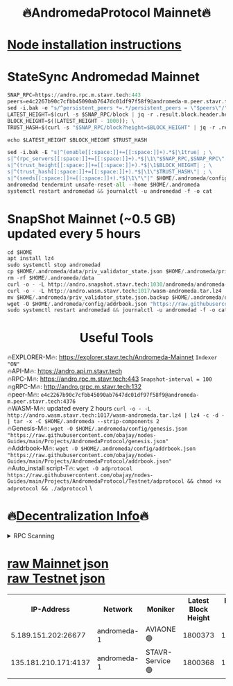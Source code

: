<h1 align="center"> 🔥AndromedaProtocol Mainnet🔥</h1>

[Node installation instructions](https://github.com/obajay/nodes-Guides/tree/main/Projects/AndromedaProtocol)
=

# StateSync Andromedad Mainnet
```python
SNAP_RPC=https://andro.rpc.m.stavr.tech:443
peers=e4c2267b90c7cfbb45090ab7647dc01df97f58f9@andromeda-m.peer.stavr.tech:4376
sed -i.bak -e "s/^persistent_peers *=.*/persistent_peers = \"$peers\"/" $HOME/.andromeda/config/config.toml
LATEST_HEIGHT=$(curl -s $SNAP_RPC/block | jq -r .result.block.header.height); \
BLOCK_HEIGHT=$((LATEST_HEIGHT - 1000)); \
TRUST_HASH=$(curl -s "$SNAP_RPC/block?height=$BLOCK_HEIGHT" | jq -r .result.block_id.hash)

echo $LATEST_HEIGHT $BLOCK_HEIGHT $TRUST_HASH

sed -i.bak -E "s|^(enable[[:space:]]+=[[:space:]]+).*$|\1true| ; \
s|^(rpc_servers[[:space:]]+=[[:space:]]+).*$|\1\"$SNAP_RPC,$SNAP_RPC\"| ; \
s|^(trust_height[[:space:]]+=[[:space:]]+).*$|\1$BLOCK_HEIGHT| ; \
s|^(trust_hash[[:space:]]+=[[:space:]]+).*$|\1\"$TRUST_HASH\"| ; \
s|^(seeds[[:space:]]+=[[:space:]]+).*$|\1\"\"|" $HOME/.andromeda/config/config.toml
andromedad tendermint unsafe-reset-all --home $HOME/.andromeda
systemctl restart andromedad && journalctl -u andromedad -f -o cat
```
# SnapShot Mainnet (~0.5 GB) updated every 5 hours
```python
cd $HOME
apt install lz4
sudo systemctl stop andromedad
cp $HOME/.andromeda/data/priv_validator_state.json $HOME/.andromeda/priv_validator_state.json.backup
rm -rf $HOME/.andromeda/data
curl -o - -L http://andro.snapshot.stavr.tech:1030/andromeda/andromeda-snap.tar.lz4 | lz4 -c -d - | tar -x -C $HOME/.andromeda --strip-components 2
curl -o - -L http://andro.wasm.stavr.tech:1017/wasm-andromeda.tar.lz4 | lz4 -c -d - | tar -x -C $HOME/.andromeda --strip-components 2
mv $HOME/.andromeda/priv_validator_state.json.backup $HOME/.andromeda/data/priv_validator_state.json
wget -O $HOME/.andromeda/config/addrbook.json "https://raw.githubusercontent.com/obajay/nodes-Guides/main/Projects/AndromedaProtocol/addrbook.json"
sudo systemctl restart andromedad && journalctl -u andromedad -f -o cat
```

 <h1 align="center"> Useful Tools</h1>

🔥EXPLORER-M🔥:    https://explorer.stavr.tech/Andromeda-Mainnet            `Indexer "ON"` \
🔥API-M🔥:         https://andro.api.m.stavr.tech \
🔥RPC-M🔥:         https://andro.rpc.m.stavr.tech:443                  `Snapshot-interval = 100` \
🔥gRPC-M🔥:        http://andro.grpc.m.stavr.tech:132 \
🔥peer-M🔥:        `e4c2267b90c7cfbb45090ab7647dc01df97f58f9@andromeda-m.peer.stavr.tech:4376` \
🔥WASM-M🔥: updated every 2 hours `curl -o - -L http://andro.wasm.stavr.tech:1017/wasm-andromeda.tar.lz4 | lz4 -c -d - | tar -x -C $HOME/.andromeda --strip-components 2` \
🔥Genesis-M🔥: `wget -O $HOME/.andromeda/config/genesis.json "https://raw.githubusercontent.com/obajay/nodes-Guides/main/Projects/AndromedaProtocol/genesis.json"` \
🔥Addrbook-M🔥: `wget -O $HOME/.andromeda/config/addrbook.json "https://raw.githubusercontent.com/obajay/nodes-Guides/main/Projects/AndromedaProtocol/addrbook.json"` \
🔥Auto_install script-T🔥: `wget -O adprotocol https://raw.githubusercontent.com/obajay/nodes-Guides/main/Projects/AndromedaProtocol/Testnet/adprotocol && chmod +x adprotocol && ./adprotocol` \

🔥[Decentralization Info](https://github.com/obajay/StateSync-snapshots/tree/main/Projects/AndromedaProtocol/Decentralization)🔥
=

<details>
<summary>RPC Scanning</summary>

<h2 align="center"> We scan nodes in real time every 4 hours. And we provide the final result of RPC endpoints.
We cannot influence the operation of these nodes in any way. </h2>


```python
If Voting Power is higher than 0 --> then the Node is a validator of the network and may be subject to attack and be a potential threat to the chain.
```
```python
We marked such validators with a red symbol
```

</details>

[raw Mainnet json](https://rpc-check.androm.stavr.tech/androm/rpc-androm-result.json) \
[raw Testnet json](https://github.com/obajay/StateSync-snapshots/tree/main/Projects/AndromedaProtocol/Rpc-Check-Testnet)
=

<table><tr><th>IP-Address</th><th>Network</th><th>Moniker</th><th>Latest Block Height</th><th>Earliest Block Height</th><th>Catching Up</th><th>Tx Index</th><th>Voting Power</th><th>Scan Time</th></tr><tr><td>5.189.151.202:26677</td><td>andromeda-1</td><td>AVIAONE 🟢</td><td>1800373</td><td>1772001</td><td>False</td><td>on</td><td>0</td><td>2024-03-25T20:22:45.773537857UTC</td></tr><tr><td>135.181.210.171:4137</td><td>andromeda-1</td><td>STAVR-Service 🟢</td><td>1800368</td><td>1800001</td><td>False</td><td>on</td><td>0</td><td>2024-03-25T20:22:20.728400462UTC</td></tr></table>
